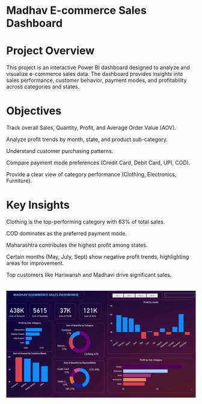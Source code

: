 # Madhav E-commerce Sales Dashboard <br>
# Project Overview <br>
This project is an interactive Power BI dashboard designed to analyze and visualize e-commerce sales data. The dashboard provides insights into sales performance, customer behavior, payment modes, and profitability across categories and states. <br>
# Objectives
Track overall Sales, Quantity, Profit, and Average Order Value (AOV). <br>

Analyze profit trends by month, state, and product sub-category.<br>

Understand customer purchasing patterns.<br>

Compare payment mode preferences (Credit Card, Debit Card, UPI, COD). <br>

Provide a clear view of category performance (Clothing, Electronics, Furniture). <br>
# Key Insights <br>
Clothing is the top-performing category with 63% of total sales. <br>

COD dominates as the preferred payment mode. <br>

Maharashtra contributes the highest profit among states.<br>

Certain months (May, July, Sept) show negative profit trends, highlighting areas for improvement.<br>

Top customers like Hariwansh and Madhavi drive significant sales.<br>
<br>
<br>
![image alt](https://github.com/Shaw-hap/Power_Bi/blob/ac272eb3d91f2e24e1a12bd174a633f6c5e44c74/screen_sort.png)

